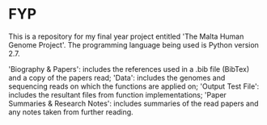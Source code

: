# FYP
This is a repository for my final year project entitled 'The Malta Human Genome Project'.  The programming language being used is Python version 2.7.  

'Biography & Papers': includes the references used in a .bib file (BibTex) and a copy of the papers read;
'Data': includes the genomes and sequencing reads on which the functions are applied on;
'Output Test File': includes the resultant files from function implementations;
'Paper Summaries & Research Notes': includes summaries of the read papers and any notes taken from further reading.

